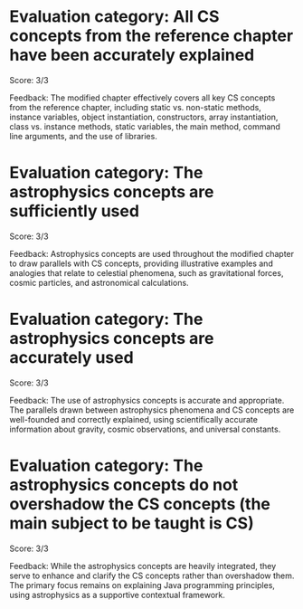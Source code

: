 # Evaluation category: All CS concepts from the reference chapter have been accurately explained

Score: 3/3

Feedback: The modified chapter effectively covers all key CS concepts from the reference chapter, including static vs. non-static methods, instance variables, object instantiation, constructors, array instantiation, class vs. instance methods, static variables, the main method, command line arguments, and the use of libraries.

# Evaluation category: The astrophysics concepts are sufficiently used

Score: 3/3

Feedback: Astrophysics concepts are used throughout the modified chapter to draw parallels with CS concepts, providing illustrative examples and analogies that relate to celestial phenomena, such as gravitational forces, cosmic particles, and astronomical calculations.

# Evaluation category: The astrophysics concepts are accurately used

Score: 3/3

Feedback: The use of astrophysics concepts is accurate and appropriate. The parallels drawn between astrophysics phenomena and CS concepts are well-founded and correctly explained, using scientifically accurate information about gravity, cosmic observations, and universal constants.

# Evaluation category: The astrophysics concepts do not overshadow the CS concepts (the main subject to be taught is CS)

Score: 3/3

Feedback: While the astrophysics concepts are heavily integrated, they serve to enhance and clarify the CS concepts rather than overshadow them. The primary focus remains on explaining Java programming principles, using astrophysics as a supportive contextual framework.

